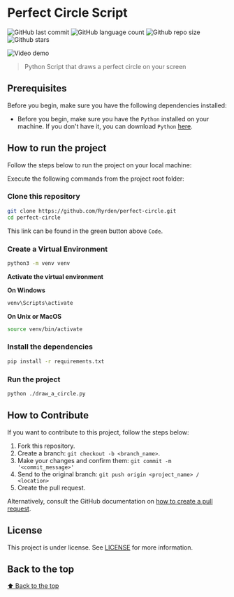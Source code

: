 # Perfect Circle Script

<!-- Shields Example, there are N different shields in https://shields.io/ -->
![GitHub last commit](https://img.shields.io/github/last-commit/ryrden/perfect-circle)
![GitHub language count](https://img.shields.io/github/languages/count/ryrden/perfect-circle)
![Github repo size](https://img.shields.io/github/repo-size/ryrden/perfect-circle)
![Github stars](https://img.shields.io/github/stars/ryrden/perfect-circle?style=social)

![Video demo](https://github.com/Ryrden/perfect-circle/assets/76923948/e4b7de5c-4d23-45e7-929d-a65a7f609f33)

> Python Script that draws a perfect circle on your screen

## Prerequisites

Before you begin, make sure you have the following dependencies installed:

- Before you begin, make sure you have the `Python` installed on your machine. If you don't have it, you can download `Python` [here](https://www.python.org/downloads/).

## How to run the project

Follow the steps below to run the project on your local machine:

Execute the following commands from the project root folder:

<!-- Here is all example, just change -->

### Clone this repository

```bash
git clone https://github.com/Ryrden/perfect-circle.git
cd perfect-circle
```

This link can be found in the green button above `Code`.

### Create a Virtual Environment

```bash
python3 -m venv venv
```

**Activate the virtual environment**

**On Windows**

```bash
venv\Scripts\activate
```

**On Unix or MacOS**

```bash
source venv/bin/activate
```

### Install the dependencies

```bash
pip install -r requirements.txt
```

### Run the project

```bash
python ./draw_a_circle.py
```

## How to Contribute

If you want to contribute to this project, follow the steps below:

1. Fork this repository.
2. Create a branch: `git checkout -b <branch_name>`.
3. Make your changes and confirm them: `git commit -m '<commit_message>'`
4. Send to the original branch: `git push origin <project_name> / <location>`
5. Create the pull request.

Alternatively, consult the GitHub documentation on [how to create a pull request](https://help.github.com/en/github/collaborating-with-issues-and-pull-requests/creating-a-pull-request).

## License

This project is under license. See [LICENSE](LICENSE) for more information.

## Back to the top

[⬆ Back to the top](#perfect-circle-script)
